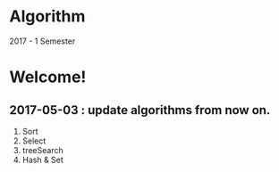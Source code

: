 # Algorithm
2017 - 1 Semester

# Welcome!

## 2017-05-03 : update algorithms from now on.

1. Sort
2. Select
3. treeSearch
4. Hash & Set
